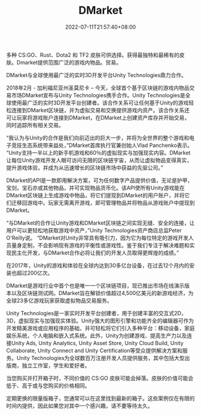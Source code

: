 ﻿---
weight: 
title: "DMarket"
description: "多种 CS:GO、Rust、Dota2 和 TF2 皮肤可供选择。获得最独特和最稀有的皮肤。Dmarket提供范围广泛的游戏内物品。贸易。"
date: 2022-07-11T21:57:40+08:00
lastmod: 2022-07-11T16:45:40+08:00
draft: false
authors: ["qianxun"]
featuredImage: "124.jpg"
link: "https://games.qq.com/a/20180302/029042.htm"
tags: ["DMarket","交易所"]
categories: ["navigation"]
navigation: ["交易所"]
lightgallery: true
toc: true
pinned: false
recommend: false
recommend1: false
---
多种 CS:GO、Rust、Dota2 和 TF2 皮肤可供选择。获得最独特和最稀有的皮肤。Dmarket提供范围广泛的游戏内物品。贸易。

DMarket与全球使用最广泛的实时3D开发平台Unity Technologies鼎力合作。

2018年2月 - 加利福尼亚州圣莫尼卡 – 今天，全球首个基于区块链的游戏内物品交易市场DMarket宣布与Unity Technologies携手合作。Unity Technologies是全球使用最广泛的实时3D开发平台创建者。该合作关系可让任何基于Unity的游戏轻松连接到DMarket区块链，并为虚拟交易和交换提供游戏内资产。该合作关系还可让玩家将游戏账户连接到DMarket，在DMarket上创建资产库存并开始交易，同时追踪所有相关交易。

“我认为与Unity的合作是我们向前迈出的巨大一步，并将为全世界的整个游戏和电子竞技生态系统带来益处，”DMarket首席执行官兼创始人Vlad Panchenko表示。 “Unity支持一半以上的新手机游戏和60％的虚拟现实与加强现实内容。DMarket让每位Unity游戏开发人眼可访问无限的区块链宇宙，从而让虚拟物品变得真实，提升游戏体验，并成为从迅速增长的区块链市场中获益的先驱公司。”

DMarket的API是一款即用解决方案，可为任何数字产品提供价值，无论是护甲，宝剑，宝石亦或其他物品，并可实现物品货币化。该API使所有Unity游戏能在DMarket区块链上生成游戏中物品，将它们提现到DMarket的用户账户，并将它们迁移回游戏中。玩家无需离开游戏，即可管理物品并将物品从游戏账户中提现到DMarket。

“与DMarket的合作让Unity游戏和DMarket区块链之间实现无缝、安全的连接，让用户可以更轻松地获取游戏中资产，”Unity Technologies资产商店总监Peter O'Reilly说。 “DMarket对Unity非常具有吸引力，因为它为每位特定的游戏开发人员量身定制，不会影响现有游戏的平衡性或游戏性。鉴于我们专注于解决难题和实现民主化开发，与DMarket合作必将让我们的开发人员取得更辉煌的成绩。”

在2017年，Unity的游戏和体验在全球内达到30多亿台设备，在过去12个月内的安装也超过200亿次。



DMarket是游戏行业中首个也是唯一一个区块链项目，现已推出市场在线演示版本以及区块链测试网。DMarket旨在解锁价值超过4,500亿美元的新游戏经济，为全球23多亿游戏玩家获取虚拟物品交易服务。



Unity Technologies是一家实时开发平台创建者，用于创建丰富的交互式2D，3D，虚拟现实与加强现实体验。Unity强大的图形引擎和功能齐全的编辑器可作为开发精美游戏或应用程序的基础，并可轻松将它们引入多种平台：移动设备，家庭娱乐系统，个人电脑和嵌入式系统。此外，Unity为创建游戏、提高生产力以及连接Unity Ads, Unity Analytics, Unity Asset Store, Unity Cloud Build, Unity Collaborate, Unity Connect and Unity Certification等受众提供解决方案和服务。Unity Technologies为全球数百万注册开发人员提供服务，其中包括大型出版商，独立工作室，学生和爱好者。



当您购买并打开箱子时，不同价值的 CS:GO 皮肤可能会掉落。皮肤的价值可能会低于、高于或与您购买的价格相同。

定期更换的限量版箱子，您通常可以在这里找到最新的箱子。这些案例仅在有限的时间内提供，因此如果您对其中一个感兴趣，请不要等待太久。